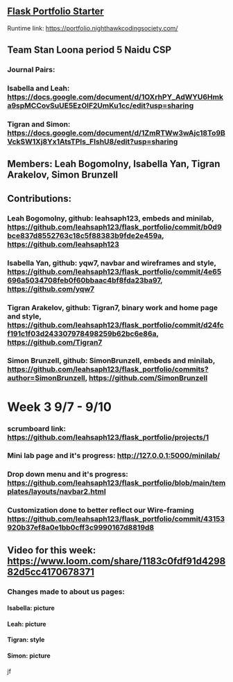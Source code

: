 ## [Flask Portfolio Starter](https://nighthawkcodingsociety.com/projectsearch/details/Flask%20Portfolio%20Starter)
Runtime link: https://portfolio.nighthawkcodingsociety.com/
## Team Stan Loona period 5 Naidu CSP
### Journal Pairs:
### Isabella and Leah: https://docs.google.com/document/d/1OXrhPY_AdWYU6Hmka9spMCCovSuUE5EzOlF2UmKu1cc/edit?usp=sharing
### Tigran and Simon: https://docs.google.com/document/d/1ZmRTWw3wAjc18To9BVckSW1Xj8Yx1AtsTPls_FIshU8/edit?usp=sharing
## Members: Leah Bogomolny, Isabella Yan, Tigran Arakelov, Simon Brunzell
## Contributions:
### Leah Bogomolny, github: leahsaph123, embeds and minilab, https://github.com/leahsaph123/flask_portfolio/commit/b0d9bce837d8552763c18c5f88383b9fde2e459a, https://github.com/leahsaph123
### Isabella Yan, github: yqw7, navbar and wireframes and style, https://github.com/leahsaph123/flask_portfolio/commit/4e65696a5034708feb0f60bbaac4bf8fda23ba97, https://github.com/yqw7
### Tigran Arakelov, github: Tigran7, binary work and home page and style, https://github.com/leahsaph123/flask_portfolio/commit/d24fcf191c1f03d243307978498259b62bc6e86a, https://github.com/Tigran7
### Simon Brunzell, github: SimonBrunzell, embeds and minilab, https://github.com/leahsaph123/flask_portfolio/commits?author=SimonBrunzell, https://github.com/SimonBrunzell
# Week 3 9/7 - 9/10
### scrumboard link: https://github.com/leahsaph123/flask_portfolio/projects/1
### Mini lab page and it's progress: http://127.0.0.1:5000/minilab/
### Drop down menu and it's progress: https://github.com/leahsaph123/flask_portfolio/blob/main/templates/layouts/navbar2.html
### Customization done to better reflect our Wire-framing https://github.com/leahsaph123/flask_portfolio/commit/43153920b37ef8a0e1bb0cff3c9990167d8819d8
## Video for this week: https://www.loom.com/share/1183c0fdf91d429882d5cc4170678371
### Changes made to about us pages:
#### Isabella: picture
#### Leah: picture
#### Tigran: style
#### Simon: picture
jf
